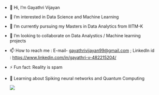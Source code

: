 
- 👋 Hi, I’m Gayathri Vijayan
- 👀 I’m interested in Data Science and Machine Learning
- 🌱 I’m currently pursuing my Masters in Data Analytics from IIITM-K
- 💞️ I’m looking to collaborate on Data Analystics / Machine learning projects
- 📫 How to reach me : E-mail- gayathrivijayan99@gmail.com ; LinkedIn id : https://www.linkedin.com/in/gayathri-v-482215204/
- ⚡ Fun fact: Reality is spam
-  🌱 Learning about Spiking neural networks and Quantum Computing


     <img src="https://github-readme-stats.vercel.app/api?username=gayathrivijayan1999&&show_icons=true&title_color=ffffff&icon_color=bb2acf&text_color=daf7dc&bg_color=151515">

<!--
- 🔭 I’m currently working on ...
- 🌱 I’m currently learning ...
- 👯 I’m looking to collaborate on ...
- 🤔 I’m looking for help with ...
- 💬 Ask me about ...
- 📫 How to reach me: ...
- 😄 Pronouns: ...
- ⚡ Fun fact: ...
-->
